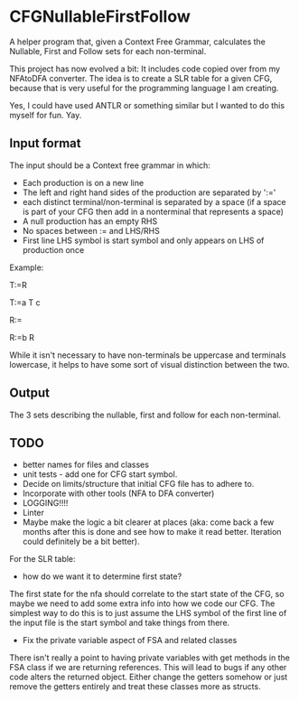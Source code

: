 # CFGNullableFirstFollow

A helper program that, given a Context Free Grammar, calculates the Nullable, First and Follow sets for each non-terminal.

This project has now evolved a bit: It includes code copied over from my NFAtoDFA converter. The idea is to create a SLR table for a given CFG, because that is very useful for the programming language I am creating.

Yes, I could have used ANTLR or something similar but I wanted to do this myself for fun. Yay.

## Input format

The input should be a Context free grammar in which:

* Each production is on a new line
* The left and right hand sides of the production are separated by ':='
* each distinct terminal/non-terminal is separated by a space (if a space is part of your CFG then add in a nonterminal that represents a space)
* A null production has an empty RHS
* No spaces between := and LHS/RHS
* First line LHS symbol is start symbol and only appears on LHS of production once

Example:

T:=R

T:=a T c

R:=

R:=b R

While it isn't necessary to have non-terminals be uppercase and terminals lowercase, it helps to have some sort of visual distinction between the two.

## Output

The 3 sets describing the nullable, first and follow for each non-terminal.

## TODO

* better names for files and classes
* unit tests - add one for CFG start symbol.
* Decide on limits/structure that initial CFG file has to adhere to.
* Incorporate with other tools (NFA to DFA converter)
* LOGGING!!!!
* Linter
* Maybe make the logic a bit clearer at places (aka: come back a few months after this is done and see how to make it read better. Iteration could definitely be a bit better).

For the SLR table:

* how do we want it to determine first state?

The first state for the nfa should correlate to the start state of the CFG, so maybe we need to add some extra info into how we code our CFG. The simplest way to do this is to just assume the LHS symbol of the first line of the input file is the start symbol and take things from there.

* Fix the private variable aspect of FSA and related classes

There isn't really a point to having private variables with get methods in the FSA class if we are returning references. This will lead to bugs if any other code alters the returned object. Either change the getters somehow or just remove the getters entirely and treat these classes more as structs.
